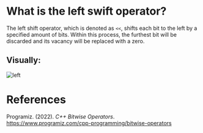 # What is the left swift operator? 

The left shift operator, which is denoted as <code><<</code>, shifts each bit to the left by a specified amount of bits. Within this process, the furthest bit will be discarded and 
its vacancy will be replaced with a zero. 


## Visually: 
![left](https://user-images.githubusercontent.com/109105989/207990383-acf65d63-e613-4a13-93aa-ad179de8d162.png)




# References 
Programiz. (2022). *C++ Bitwise Operators*. <https://www.programiz.com/cpp-programming/bitwise-operators> 

